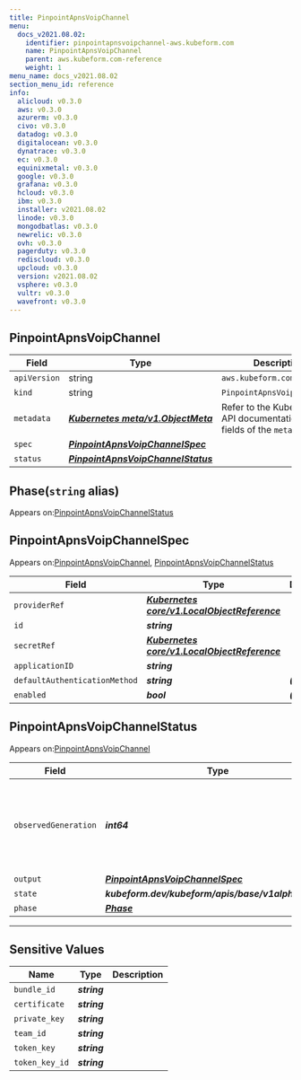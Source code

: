 ```yaml
---
title: PinpointApnsVoipChannel
menu:
  docs_v2021.08.02:
    identifier: pinpointapnsvoipchannel-aws.kubeform.com
    name: PinpointApnsVoipChannel
    parent: aws.kubeform.com-reference
    weight: 1
menu_name: docs_v2021.08.02
section_menu_id: reference
info:
  alicloud: v0.3.0
  aws: v0.3.0
  azurerm: v0.3.0
  civo: v0.3.0
  datadog: v0.3.0
  digitalocean: v0.3.0
  dynatrace: v0.3.0
  ec: v0.3.0
  equinixmetal: v0.3.0
  google: v0.3.0
  grafana: v0.3.0
  hcloud: v0.3.0
  ibm: v0.3.0
  installer: v2021.08.02
  linode: v0.3.0
  mongodbatlas: v0.3.0
  newrelic: v0.3.0
  ovh: v0.3.0
  pagerduty: v0.3.0
  rediscloud: v0.3.0
  upcloud: v0.3.0
  version: v2021.08.02
  vsphere: v0.3.0
  vultr: v0.3.0
  wavefront: v0.3.0
---
```


## PinpointApnsVoipChannel
| Field | Type | Description |
| ------ | ----- | ----------- |
| `apiVersion` | string | `aws.kubeform.com/v1alpha1` |
|    `kind` | string | `PinpointApnsVoipChannel` |
| `metadata` | ***[Kubernetes meta/v1.ObjectMeta](https://v1-18.docs.kubernetes.io/docs/reference/generated/kubernetes-api/v1.18/#objectmeta-v1-meta)***|Refer to the Kubernetes API documentation for the fields of the `metadata` field.|
| `spec` | ***[PinpointApnsVoipChannelSpec](#pinpointapnsvoipchannelspec)***||
| `status` | ***[PinpointApnsVoipChannelStatus](#pinpointapnsvoipchannelstatus)***||
## Phase(`string` alias)

Appears on:[PinpointApnsVoipChannelStatus](#pinpointapnsvoipchannelstatus)

## PinpointApnsVoipChannelSpec

Appears on:[PinpointApnsVoipChannel](#pinpointapnsvoipchannel), [PinpointApnsVoipChannelStatus](#pinpointapnsvoipchannelstatus)

| Field | Type | Description |
| ------ | ----- | ----------- |
| `providerRef` | ***[Kubernetes core/v1.LocalObjectReference](https://v1-18.docs.kubernetes.io/docs/reference/generated/kubernetes-api/v1.18/#localobjectreference-v1-core)***||
| `id` | ***string***||
| `secretRef` | ***[Kubernetes core/v1.LocalObjectReference](https://v1-18.docs.kubernetes.io/docs/reference/generated/kubernetes-api/v1.18/#localobjectreference-v1-core)***||
| `applicationID` | ***string***||
| `defaultAuthenticationMethod` | ***string***| ***(Optional)*** |
| `enabled` | ***bool***| ***(Optional)*** |
## PinpointApnsVoipChannelStatus

Appears on:[PinpointApnsVoipChannel](#pinpointapnsvoipchannel)

| Field | Type | Description |
| ------ | ----- | ----------- |
| `observedGeneration` | ***int64***| ***(Optional)*** Resource generation, which is updated on mutation by the API Server.|
| `output` | ***[PinpointApnsVoipChannelSpec](#pinpointapnsvoipchannelspec)***| ***(Optional)*** |
| `state` | ***kubeform.dev/kubeform/apis/base/v1alpha1.State***| ***(Optional)*** |
| `phase` | ***[Phase](#phase)***| ***(Optional)*** |
---
## Sensitive Values
| Name | Type | Description |
|------|------|-------------|
| `bundle_id` | ***string*** ||
| `certificate` | ***string*** ||
| `private_key` | ***string*** ||
| `team_id` | ***string*** ||
| `token_key` | ***string*** ||
| `token_key_id` | ***string*** ||
